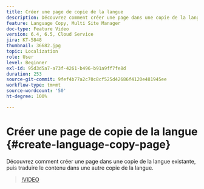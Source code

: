 ```yaml
---
title: Créer une page de copie de la langue
description: Découvrez comment créer une page dans une copie de la langue existante, puis traduire le contenu dans une autre copie de la langue.
feature: Language Copy, Multi Site Manager
doc-type: Feature Video
version: 6.4, 6.5, Cloud Service
jira: KT-5848
thumbnail: 36682.jpg
topic: Localization
role: User
level: Beginner
exl-id: 95d3d5a7-a73f-4261-b496-b91a9ff7fe8d
duration: 253
source-git-commit: 9fef4b77a2c70c8cf525d42686f4120e481945ee
workflow-type: tm+mt
source-wordcount: '50'
ht-degree: 100%

---
```


# Créer une page de copie de la langue {#create-language-copy-page}

Découvrez comment créer une page dans une copie de la langue existante, puis traduire le contenu dans une autre copie de la langue.

>[!VIDEO](https://video.tv.adobe.com/v/36682?quality=12&learn=on)
